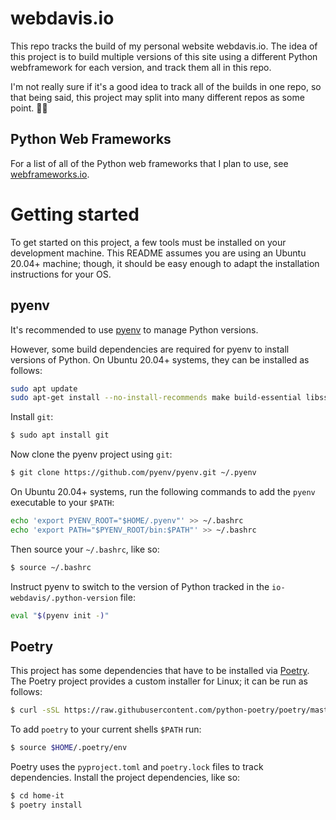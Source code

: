 # webdavis.io

This repo tracks the build of my personal website webdavis.io. The idea of this project is to build
multiple versions of this site using a different Python webframework for each version, and
track them all in this repo.

I'm not really sure if it's a good idea to track all of the builds in one repo, so that
being said, this project may split into many different repos as some point.
:man_shrugging:

## Python Web Frameworks

For a list of all of the Python web frameworks that I plan to use, see [webframeworks.io](./webframeworks.md).

# Getting started

To get started on this project, a few tools must be installed on your development machine.
This README assumes you are using an Ubuntu 20.04+ machine; though, it should be easy
enough to adapt the installation instructions for your OS.

## pyenv

It's recommended to use [pyenv](https://github.com/pyenv/pyenv) to manage Python versions.

However, some build dependencies are required for pyenv to install versions of Python. On
Ubuntu 20.04+ systems, they can be installed as follows:

```bash
sudo apt update
sudo apt-get install --no-install-recommends make build-essential libssl-dev zlib1g-dev libbz2-dev libreadline-dev libsqlite3-dev wget curl llvm libncurses5-dev xz-utils tk-dev libxml2-dev libxmlsec1-dev libffi-dev liblzma-dev
```

Install `git`:

```bash
$ sudo apt install git
```

Now clone the pyenv project using `git`:

```bash
$ git clone https://github.com/pyenv/pyenv.git ~/.pyenv
```

On Ubuntu 20.04+ systems, run the following commands to add the `pyenv` executable to your
`$PATH`:

```bash
echo 'export PYENV_ROOT="$HOME/.pyenv"' >> ~/.bashrc
echo 'export PATH="$PYENV_ROOT/bin:$PATH"' >> ~/.bashrc
```

Then source your `~/.bashrc`, like so:

```bash
$ source ~/.bashrc
```

Instruct pyenv to switch to the version of Python tracked in the
`io-webdavis/.python-version` file:

```bash
eval "$(pyenv init -)"
```

## Poetry

This project has some dependencies that have to be installed via
[Poetry](https://python-poetry.org/). The Poetry project provides a custom installer for
Linux; it can be run as follows:

```bash
$ curl -sSL https://raw.githubusercontent.com/python-poetry/poetry/master/get-poetry.py | python -
```

To add `poetry` to your current shells `$PATH` run:

```bash
$ source $HOME/.poetry/env
```

Poetry uses the `pyproject.toml` and `poetry.lock` files to track dependencies. Install
the project dependencies, like so:

```bash
$ cd home-it
$ poetry install
```
